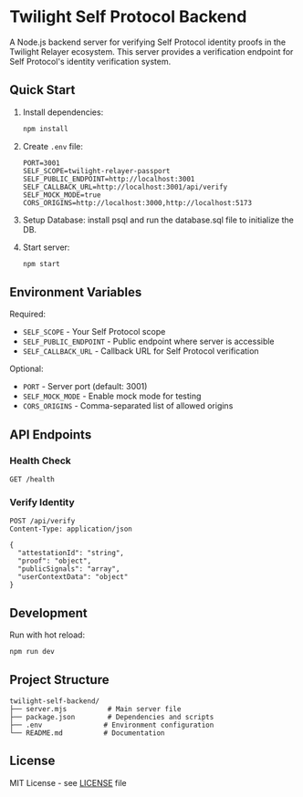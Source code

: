 # Twilight Self Protocol Backend

A Node.js backend server for verifying Self Protocol identity proofs in the Twilight Relayer ecosystem. This server provides a verification endpoint for Self Protocol's identity verification system.

## Quick Start

1. Install dependencies:
   ```bash
   npm install
   ```

2. Create `.env` file:
   ```env
   PORT=3001
   SELF_SCOPE=twilight-relayer-passport
   SELF_PUBLIC_ENDPOINT=http://localhost:3001
   SELF_CALLBACK_URL=http://localhost:3001/api/verify
   SELF_MOCK_MODE=true
   CORS_ORIGINS=http://localhost:3000,http://localhost:5173
   ```

3. Setup Database:
   install psql and run the database.sql file to initialize the DB.

4. Start server:
   ```bash
   npm start
   ```

## Environment Variables

Required:
- `SELF_SCOPE` - Your Self Protocol scope
- `SELF_PUBLIC_ENDPOINT` - Public endpoint where server is accessible
- `SELF_CALLBACK_URL` - Callback URL for Self Protocol verification

Optional:
- `PORT` - Server port (default: 3001)
- `SELF_MOCK_MODE` - Enable mock mode for testing
- `CORS_ORIGINS` - Comma-separated list of allowed origins

## API Endpoints

### Health Check
```http
GET /health
```

### Verify Identity
```http
POST /api/verify
Content-Type: application/json

{
  "attestationId": "string",
  "proof": "object",
  "publicSignals": "array",
  "userContextData": "object"
}
```

## Development

Run with hot reload:
```bash
npm run dev
```

## Project Structure

```
twilight-self-backend/
├── server.mjs          # Main server file
├── package.json        # Dependencies and scripts
├── .env               # Environment configuration
└── README.md          # Documentation
```

## License

MIT License - see [LICENSE](LICENSE) file
